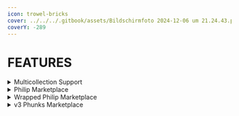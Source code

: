 ```yaml
---
icon: trowel-bricks
cover: ../../../.gitbook/assets/Bildschirmfoto 2024-12-06 um 21.24.43.png
coverY: -289
---
```


# FEATURES



<details>

<summary>Multicollection Support</summary>



</details>

<details>

<summary>Philip Marketplace</summary>



</details>

<details>

<summary>Wrapped Philip Marketplace</summary>



</details>

<details>

<summary>v3 Phunks Marketplace</summary>



</details>
